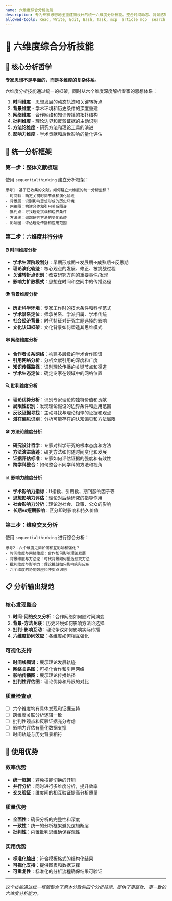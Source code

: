 ```yaml
---
name: 六维度综合分析技能
description: 专为专家思想地图重建而设计的统一六维度分析技能。整合时间动态、背景感知、专家网络、批判性思维四个维度的深度分析，使用sequentialthinking进行结构化推理，确保分析的深度、逻辑性和全面性。该技能避免了多个独立技能的切换开销，提供一致的分析框架和高效的分析流程。
allowed-tools: Read, Write, Edit, Bash, Task, mcp__article_mcp__search_literature, mcp__article_mcp__get_article_details, mcp__article_mcp__get_references, mcp__sequentialthinking__sequentialthinking
---
```


# 🎯 六维度综合分析技能

## 🎯 核心分析哲学

**专家思想不是平面的，而是多维度的复杂体系。**

六维度分析技能通过统一的框架，同时从六个维度深度解析专家的思想体系：
1. **时间维度** - 思想发展的动态轨迹和关键转折点
2. **背景维度** - 学术环境和历史条件的深度重建
3. **网络维度** - 合作网络和知识传播的拓扑结构
4. **批判维度** - 理论边界和反驳证据的主动识别
5. **方法论维度** - 研究方法和理论工具的演进
6. **影响力维度** - 学术贡献和后世影响的量化评估

## 🔄 统一分析框架

### 第一步：整体文献梳理
使用 `sequentialthinking` 建立分析框架：
```
思考1：基于已收集的文献，如何建立六维度的统一分析坐标？
- 时间轴：确定关键时间节点和演化阶段
- 背景层：识别影响思想形成的历史环境
- 网络图：构建合作和引用关系图谱
- 批判点：寻找理论挑战和边界条件
- 方法线：追踪研究方法的变化轨迹
- 影响圈：评估理论传播和应用范围
```

### 第二步：六维度并行分析

#### ⏰ 时间维度分析
- **学术生涯阶段划分**：早期形成期→发展期→成熟期→反思期
- **理论演化轨迹**：核心观点的发展、修正、被挑战过程
- **关键转折点识别**：改变研究方向的重要事件/发现
- **影响力扩散模式**：思想在时间和空间中的传播路径

#### 🌍 背景维度分析
- **历史科学环境**：专家工作时的技术条件和科学范式
- **学术谱系定位**：师承关系、学派归属、学术传统
- **社会经济背景**：时代特征对研究主题选择的影响
- **文化认知框架**：文化背景如何塑造其思维模式

#### 🕸️ 网络维度分析
- **合作者关系网络**：构建多层级的学术合作图谱
- **引用网络分析**：分析文献引用的深度和广度
- **知识传播路径**：识别理论传播的关键节点和渠道
- **学术生态定位**：确定专家在领域中的网络位置

#### 🔍 批判维度分析
- **理论优势分析**：识别专家理论的独特价值和贡献
- **局限性识别**：发现理论假设的边界条件和适用范围
- **反驳证据寻找**：主动寻找与理论相悖的证据和观点
- **潜在偏见识别**：分析可能存在的认知偏见和方法局限

#### 🛠️ 方法论维度分析
- **研究设计哲学**：专家对科学研究的根本态度和方法
- **方法演进轨迹**：研究方法如何随时间变化和发展
- **证据评估标准**：专家如何评估证据的强度和有效性
- **跨学科整合**：如何整合不同学科的方法和视角

#### 📊 影响力维度分析
- **学术影响力指标**：H指数、引用数、期刊影响因子等
- **思想影响力评估**：理论对后续研究的指导作用
- **社会影响力分析**：理论对社会、政策、公众的影响
- **长期vs短期影响**：区分即时影响和持久价值

### 第三步：维度交叉分析
使用 `sequentialthinking` 进行综合分析：
```
思考2：六个维度之间如何相互影响和强化？
- 时间维度与网络维度：合作如何影响理论发展
- 背景维度与方法论：时代背景如何塑造研究方法
- 批判维度与影响力：理论挑战如何影响实际应用
- 六个维度的协同效应和冲突点识别
```

## 📋 分析输出规范

### 核心发现整合
1. **时间-网络交叉分析**：合作网络如何随时间演变
2. **背景-方法关联**：历史环境如何影响方法论选择
3. **批判-影响互动**：理论争议如何影响实际传播
4. **六维度协同效应**：各维度如何相互强化

### 可视化支持
- **时间线图谱**：展示理论发展轨迹
- **网络关系图**：可视化合作和引用网络
- **影响传播图**：展示理论传播路径
- **批判性评估图**：理论优势和局限的对比

### 质量检查点
- [ ] 六个维度均有具体发现和证据支持
- [ ] 跨维度关联分析逻辑一致
- [ ] 批判性观点和反驳证据充分考虑
- [ ] 影响力评估有量化数据支撑
- [ ] 时间轨迹与历史背景相符

## 🎯 使用优势

### 效率优势
- **统一框架**：避免技能切换的开销
- **并行分析**：同时进行多维度分析，提升效率
- **交叉验证**：维度间的相互验证提高分析质量

### 质量优势
- **全面性**：确保分析的完整性和深度
- **一致性**：统一的分析框架避免逻辑断层
- **批判性**：内置批判思维确保客观性

### 实用优势
- **标准化输出**：符合模板格式的结构化结果
- **可视化支持**：提供图表和数据支撑
- **可重复性**：标准化的分析流程确保结果可验证

---

*这个技能通过统一框架整合了原本分散的四个分析技能，提供了更高效、更一致的六维度分析能力。*